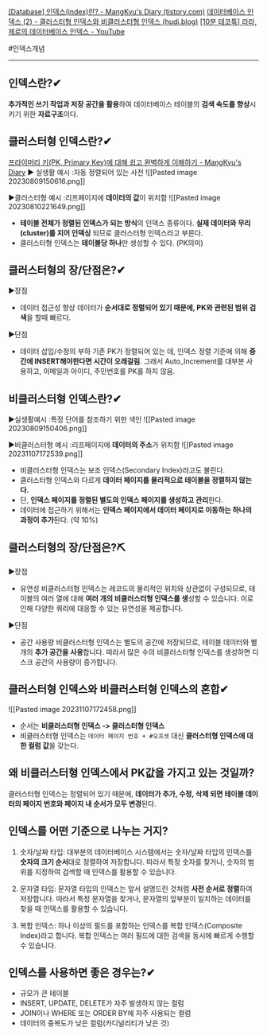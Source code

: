 [[Database] 인덱스(index)란? - MangKyu's Diary (tistory.com)](https://mangkyu.tistory.com/96)
[데이터베이스 인덱스 (2) - 클러스터형 인덱스와 비클러스터형 인덱스 (hudi.blog)](https://hudi.blog/db-clustered-and-non-clustered-index/)
[[10분 테코톡] 라라, 제로의 데이터베이스 인덱스 - YouTube](https://www.youtube.com/watch?v=edpYzFgHbqs)

#인덱스개념


----

## 인덱스란?✔
**추가적인 쓰기 작업과 저장 공간을 활용**하여 데이터베이스 테이블의 **검색 속도를 향상**시키기 위한 **자료구조**이다.


## 클러스터형 인덱스란?✔
[프라이머리 키(PK, Primary Key)에 대해 쉽고 완벽하게 이해하기 - MangKyu's Diary](https://mangkyu.tistory.com/285)
▶ 실생활 예시
:자동 정렬되어 있는 사전
![[Pasted image 20230809150616.png]]

▶클러스터형 예시
:리프페이지에 **데이터의 값**이 위치함
![[Pasted image 20230810221649.png]]
- **테이블 전체가 정렬된 인덱스가 되는 방식**의 인덱스 종류이다. **실제 데이터와 무리(cluster)를 지어 인덱싱** 되므로 클러스터형 인덱스라고 부른다.
- 클러스터형 인덱스는 **테이블당 하나**만 생성할 수 있다. (PK의미)


## 클러스터형의 장/단점은?✔
▶장점
- 데이터 접근성 향상
데이터가 **순서대로 정렬되어 있기 때문에, PK와 관련된 범위 검색**을 할때 빠르다.

▶단점
- 데이터 삽입/수정의 부하
기존 PK가 정렬되어 있는 데, 인덱스 정렬 기준에 의해 **중간에 INSERT해야한다면 시간이 오래걸림**. 그래서 Auto_Increment를 대부분 사용하고, 이메일과 아이디, 주민번호를 PK를 하지 않음.


## 비클러스터형 인덱스란?✔
▶실생활예시
:특정 단어를 참조하기 위한 색인
![[Pasted image 20230809150406.png]]

▶비클러스터형 예시
:리프페이지에 **데이터의 주소**가 위치함
![[Pasted image 20231107172539.png]]
- 비클러스터형 인덱스는 보조 인덱스(Secondary Index)라고도 불린다.
- 클러스터형 인덱스와 다르게 **데이터 페이지를 물리적으로 테이블을 정렬하지 않는다.**
- 단, **인덱스 페이지를 정렬된 별도의 인덱스 페이지를 생성하고 관리**한다.
- 데이터에 접근하기 위해서는 **인덱스 페이지에서 데이터 페이지로 이동하는 하나의 과정이 추가**된다. (약 10%)


## 클러스터형의 장/단점은?⛏
▶장점 
- 유연성
비클러스터형 인덱스는 레코드의 물리적인 위치와 상관없이 구성되므로, 테이블의 여러 열에 대해 **여러 개의 비클러스터형 인덱스를 생**성할 수 있습니다. 이로 인해 다양한 쿼리에 대응할 수 있는 유연성을 제공합니다.


▶단점
- 공간 사용량
비클러스터형 인덱스는 별도의 공간에 저장되므로, 테이블 데이터와 별개의 **추가 공간을 사용**합니다. 따라서 많은 수의 비클러스터형 인덱스를 생성하면 디스크 공간의 사용량이 증가합니다.


## 클러스터형 인덱스와 비클러스터형 인덱스의 혼합✔
![[Pasted image 20231107172458.png]]
- 순서는 **비클러스터형 인덱스 -> 클러스터형 인덱스**
- 비클러스터형 인덱스는 `데이터 페이지 번호 + #오프셋` 대신 **클러스터형 인덱스에 대한 컬럼 값**을 갖는다.


## 왜 비클러스터형 인덱스에서 PK값을 가지고 있는 것일까?
클러스터형 인덱스는 정렬되어 있기 때문에, **데이터가 추가, 수정, 삭제 되면 테이블 데이터의 페이지 번호와 페이지 내 순서가 모두 변경**된다.


## 인덱스를 어떤 기준으로 나누는 거지?
1. 숫자/날짜 타입: 대부분의 데이터베이스 시스템에서는 숫자/날짜 타입의 인덱스를 **숫자의 크기 순서**대로 정렬하여 저장합니다. 따라서 특정 숫자를 찾거나, 숫자의 범위를 지정하여 검색할 때 인덱스를 활용할 수 있습니다.

2. 문자열 타입: 문자열 타입의 인덱스는 앞서 설명드린 것처럼 **사전 순서로 정렬**하여 저장합니다. 따라서 특정 문자열을 찾거나, 문자열의 앞부분이 일치하는 데이터를 찾을 때 인덱스를 활용할 수 있습니다.

3. 복합 인덱스: 하나 이상의 필드를 포함하는 인덱스를 복합 인덱스(Composite Index)라고 합니다. 복합 인덱스는 여러 필드에 대한 검색을 동시에 빠르게 수행할 수 있습니다.


## 인덱스를 사용하면 좋은 경우는?✔
- 규모가 큰 테이블
- INSERT, UPDATE, DELETE가 자주 발생하지 않는 컬럼
- JOIN이나 WHERE 또는 ORDER BY에 자주 사용되는 컬럼
- 데이터의 중복도가 낮은 컬럼(카디널리티가 낮은 것)